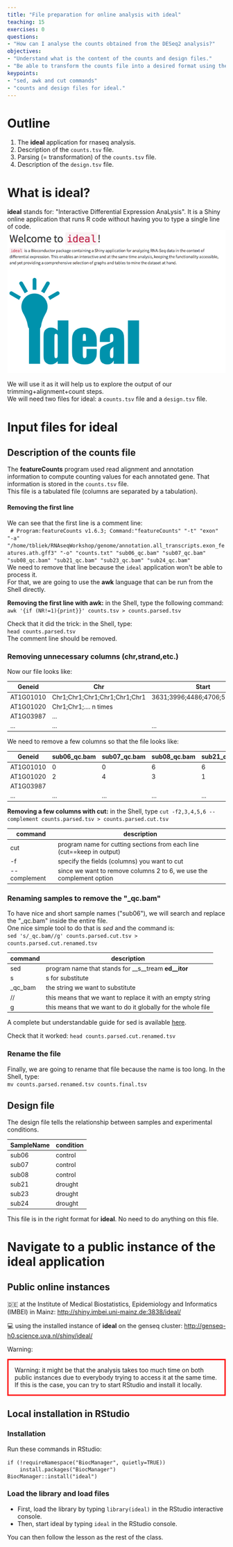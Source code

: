 ```yaml
---
title: "File preparation for online analysis with ideal"
teaching: 15
exercises: 0
questions:
- "How can I analyse the counts obtained from the DESeq2 analysis?"
objectives:
- "Understand what is the content of the counts and design files."
- "Be able to transform the counts file into a desired format using the Shell."
keypoints:
- "sed, awk and cut commands"
- "counts and design files for ideal."
---
```


# Outline
1. The __ideal__ application for rnaseq analysis.
2. Description of the `counts.tsv` file.
3. Parsing (= transformation) of the `counts.tsv` file.
4. Description of the `design.tsv` file.

# What is ideal?
__ideal__ stands for: "Interactive Differential Expression AnaLysis". It is a Shiny online application that runs R code without having you to type a single line of code.       
![](https://github.com/ScienceParkStudyGroup/2019-03-07-rnaseq-workshop/blob/gh-pages/images/ideal_presentation.png)  

We will use it as it will help us to explore the output of our trimming+alignment+count steps.  
We will need two files for ideal: a `counts.tsv` file and a `design.tsv` file.

# Input files for ideal
## Description of the counts file
The __featureCounts__ program used read alignment and annotation information to compute counting values for each annotated gene. That information is stored in the `counts.tsv` file.    
This file is a tabulated file (columns are separated by a tabulation).     

#### Removing the first line
We can see that the first line is a comment line:  
` # Program:featureCounts v1.6.3; Command:"featureCounts" "-t" "exon" "-a" "/home/tbliek/RNAseqWorkshop/genome/annotation.all_transcripts.exon_features.ath.gff3" "-o" "counts.txt" "sub06_qc.bam" "sub07_qc.bam" "sub08_qc.bam" "sub21_qc.bam" "sub23_qc.bam" "sub24_qc.bam"`   
We need to remove that line because the `ideal` application won't be able to process it.  
For that, we are going to use the __awk__ language that can be run from the Shell directly.

__Removing the first line with awk:__ in the Shell, type the following command:    
 `awk '{if (NR!=1){print}}' counts.tsv > counts.parsed.tsv`

 Check that it did the trick: in the Shell, type:  
 `head counts.parsed.tsv`  
 The comment line should be removed.

### Removing unnecessary columns (chr,strand,etc.)
Now our file looks like:   

| Geneid    | Chr                           | Start                         | End                           | Strand      | Length | sub06_qc.bam | sub07_qc.bam | sub08_qc.bam | sub21_qc.bam | sub23_qc.bam | sub24_qc.bam |
|-----------|-------------------------------|-------------------------------|-------------------------------|-------------|--------|--------------|--------------|--------------|--------------|--------------|--------------|
| AT1G01010 | Chr1;Chr1;Chr1;Chr1;Chr1;Chr1 | 3631;3996;4486;4706;5174;5439 | 3913;4276;4605;5095;5326;5899 | +;+;+;+;+;+ | 1688   | 0            | 0            | 6            | 6            | 3            | 10           |
| AT1G01020 |  Chr1;Chr1;.... n times       |                               |                               |             |        | 2            | 4            | 3            | 1            | 2            | 1            |
| AT1G03987 | ...                           |                               |                               |             |        |              |              |              |              |              |              |
| ...       | ...                           | ...                           | ...                           | ...         | ...    | ...          | ...          | ...          | ...          | ...          | ...          |


We need to remove a few columns so that the file looks like:  

| Geneid    | sub06_qc.bam | sub07_qc.bam | sub08_qc.bam | sub21_qc.bam | sub23_qc.bam | sub24_qc.bam |
|-----------|--------------|--------------|--------------|--------------|--------------|--------------|
| AT1G01010 | 0            | 0            | 6            | 6            | 3            | 10           |
| AT1G01020 | 2            | 4            | 3            | 1            | 2            | 1            |
| AT1G03987 |              |              |              |              |              |              |
| ...       | ...          | ...          | ...          | ...          | ...          | ...          |

__Removing a few columns with cut:__ in the Shell, type `cut -f2,3,4,5,6 --complement counts.parsed.tsv > counts.parsed.cut.tsv`

| command | description |
| -------- | -------- |
| cut | program name for cutting sections from each line (cut==keep in output)|
| -f | specify the fields (columns) you want to cut |
|--complement | since we want to remove columns 2 to 6, we use the complement option |  

### Renaming samples to remove the "\_qc.bam"
To have nice and short sample names ("sub06"), we will search and replace the "\_qc.bam" inside the entire file.    
One nice simple tool to do that is _sed_ and the command is:  
`sed 's/_qc.bam//g' counts.parsed.cut.tsv > counts.parsed.cut.renamed.tsv`  

| command | description |
| -------- | -------- |
| sed | program name that stands for __s__tream __ed__itor__ |
| s | s for substitute |
| _qc_bam | the string we want to substitute |
| // | this means that we want to replace it with an empty string |
| g | this means that we want to do it globally for the whole file |

A complete but understandable guide for sed is available [here](http://www.grymoire.com/Unix/Sed.html).

Check that it worked: `head counts.parsed.cut.renamed.tsv`

### Rename the file
Finally, we are going to rename that file because the name is too long. In the Shell, type:  
`mv counts.parsed.renamed.tsv counts.final.tsv`

## Design file
The design file tells the relationship between samples and experimental conditions.

| SampleName | condition |
|------------|-----------|
| sub06 | control |
| sub07 | control |
| sub08 | control |
| sub21 | drought |
| sub23 | drought |
| sub24 | drought |  

This file is in the right format for __ideal__. No need to do anything on this file.

# Navigate to a public instance of the ideal application

## Public online instances
:de: at the Institute of Medical Biostatistics, Epidemiology and Informatics (IMBEI) in Mainz: http://shiny.imbei.uni-mainz.de:3838/ideal/

:computer: using the installed instance of __ideal__ on the genseq cluster: http://genseq-h0.science.uva.nl/shiny/ideal/

Warning:
<p style="border:3px; border-style:solid; border-color:#FF0000; padding: 1em;">Warning: it might be that the analysis takes too much time on both public instances due to everybody trying to access it at the same time.<br>If this is the case, you can try to start RStudio and install it locally.</p>

## Local installation in RStudio

### Installation
Run these commands in RStudio:  
```
if (!requireNamespace("BiocManager", quietly=TRUE))
    install.packages("BiocManager")
BiocManager::install("ideal")
```

### Load the library and load files
- First, load the library by typing `library(ideal)` in the RStudio interactive console.   
- Then, start ideal by typing `ideal` in the RStudio console.

You can then follow the lesson as the rest of the class.
